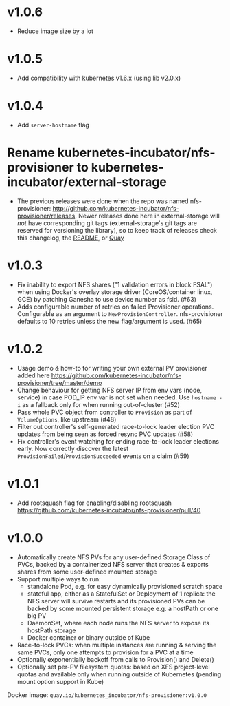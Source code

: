 # v1.0.6
- Reduce image size by a lot

# v1.0.5
- Add compatibility with kubernetes v1.6.x (using lib v2.0.x)

# v1.0.4
- Add `server-hostname` flag

# Rename kubernetes-incubator/nfs-provisioner to kubernetes-incubator/external-storage
- The previous releases were done when the repo was named nfs-provisioner: http://github.com/kubernetes-incubator/nfs-provisioner/releases. Newer releases done here in external-storage will *not* have corresponding git tags (external-storage's git tags are reserved for versioning the library), so to keep track of releases check this changelog, the [README](README.md), or [Quay](https://quay.io/repository/kubernetes_incubator/nfs-provisioner)

# v1.0.3
- Fix inability to export NFS shares ("1 validation errors in block FSAL") when using Docker's overlay storage driver (CoreOS/container linux, GCE) by patching Ganesha to use device number as fsid. (#63)
- Adds configurable number of retries on failed Provisioner operations. Configurable as an argument to `NewProvisionController`. nfs-provisioner defaults to 10 retries unless the new flag/argument is used. (#65)

# v1.0.2
- Usage demo & how-to for writing your own external PV provisioner added here https://github.com/kubernetes-incubator/nfs-provisioner/tree/master/demo
- Change behaviour for getting NFS server IP from env vars (node, service) in case POD_IP env var is not set when needed. Use `hostname -i` as a fallback only for when running out-of-cluster (#52)
- Pass whole PVC object from controller to `Provision` as part of `VolumeOptions`, like upstream (#48)
- Filter out controller's self-generated race-to-lock leader election PVC updates from being seen as forced resync PVC updates (#58) 
- Fix controller's event watching for ending race-to-lock leader elections early. Now correctly discover the latest `ProvisionFailed`/`ProvisionSucceeded` events on a claim (#59)

# v1.0.1
- Add rootsquash flag for enabling/disabling rootsquash https://github.com/kubernetes-incubator/nfs-provisioner/pull/40

# v1.0.0
- Automatically create NFS PVs for any user-defined Storage Class of PVCs, backed by a containerized NFS server that creates & exports shares from some user-defined mounted storage
- Support multiple ways to run:
  - standalone Pod, e.g. for easy dynamically provisioned scratch space
  - stateful app, either as a StatefulSet or Deployment of 1 replica: the NFS server will survive restarts and its provisioned PVs can be backed by some mounted persistent storage e.g. a hostPath or one big PV
  - DaemonSet, where each node runs the NFS server to expose its hostPath storage
  - Docker container or binary outside of Kube
- Race-to-lock PVCs: when multiple instances are running & serving the same PVCs, only one attempts to provision for a PVC at a time
- Optionally exponentially backoff from calls to Provision() and Delete()
- Optionally set per-PV filesystem quotas: based on XFS project-level quotas and available only when running outside of Kubernetes (pending mount option support in Kube)

Docker image:
`quay.io/kubernetes_incubator/nfs-provisioner:v1.0.0`

